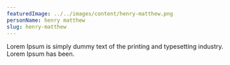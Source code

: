 ```yaml
---
featuredImage: ../../images/content/henry-matthew.png
personName: henry matthew
slug: henry-matthew
---
```


Lorem Ipsum is simply dummy text of the printing and typesetting industry. Lorem Ipsum has been.